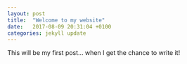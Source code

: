 ```yaml
---
layout: post
title:  "Welcome to my website"
date:   2017-08-09 20:31:04 +0100
categories: jekyll update
---
```

This will be my first post... when I get the chance to write it!
